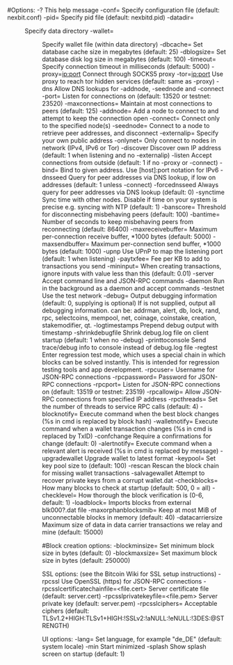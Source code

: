 #Options:
  -?                     This help message
  -conf=<file>           Specify configuration file (default: nexbit.conf)
  -pid=<file>            Specify pid file (default: nexbitd.pid)
  -datadir=<dir>         Specify data directory
  -wallet=<dir>          Specify wallet file (within data directory)
  -dbcache=<n>           Set database cache size in megabytes (default: 25)
  -dblogsize=<n>         Set database disk log size in megabytes (default: 100)
  -timeout=<n>           Specify connection timeout in milliseconds (default: 5000)
  -proxy=<ip:port>       Connect through SOCKS5 proxy
  -tor=<ip:port>         Use proxy to reach tor hidden services (default: same as -proxy)
  -dns                   Allow DNS lookups for -addnode, -seednode and -connect
  -port=<port>           Listen for connections on <port> (default: 13520 or testnet: 23520)
  -maxconnections=<n>    Maintain at most <n> connections to peers (default: 125)
  -addnode=<ip>          Add a node to connect to and attempt to keep the connection open
  -connect=<ip>          Connect only to the specified node(s)
  -seednode=<ip>         Connect to a node to retrieve peer addresses, and disconnect
  -externalip=<ip>       Specify your own public address
  -onlynet=<net>         Only connect to nodes in network <net> (IPv4, IPv6 or Tor)
  -discover              Discover own IP address (default: 1 when listening and no -externalip)
  -listen                Accept connections from outside (default: 1 if no -proxy or -connect)
  -bind=<addr>           Bind to given address. Use [host]:port notation for IPv6
  -dnsseed               Query for peer addresses via DNS lookup, if low on addresses (default: 1 unless -connect)
  -forcednsseed          Always query for peer addresses via DNS lookup (default: 0)
  -synctime              Sync time with other nodes. Disable if time on your system is precise e.g. syncing with NTP (default: 1)
  -banscore=<n>          Threshold for disconnecting misbehaving peers (default: 100)
  -bantime=<n>           Number of seconds to keep misbehaving peers from reconnecting (default: 86400)
  -maxreceivebuffer=<n>  Maximum per-connection receive buffer, <n>*1000 bytes (default: 5000)
  -maxsendbuffer=<n>     Maximum per-connection send buffer, <n>*1000 bytes (default: 1000)
  -upnp                  Use UPnP to map the listening port (default: 1 when listening)
  -paytxfee=<amt>        Fee per KB to add to transactions you send
  -mininput=<amt>        When creating transactions, ignore inputs with value less than this (default: 0.01)
  -server                Accept command line and JSON-RPC commands
  -daemon                Run in the background as a daemon and accept commands
  -testnet               Use the test network
  -debug=<category>      Output debugging information (default: 0, supplying <category> is optional)
                         If <category> is not supplied, output all debugging information.<category> can be: addrman, alert, db, lock, rand, rpc,
                          selectcoins, mempool, net, coinage, coinstake, creation, stakemodifier, qt.
  -logtimestamps         Prepend debug output with timestamp
  -shrinkdebugfile       Shrink debug.log file on client startup (default: 1 when no -debug)
  -printtoconsole        Send trace/debug info to console instead of debug.log file
  -regtest               Enter regression test mode, which uses a special chain in which blocks can be solved instantly. This is intended
                         for regression testing tools and app development.
  -rpcuser=<user>        Username for JSON-RPC connections
  -rpcpassword=<pw>      Password for JSON-RPC connections
  -rpcport=<port>        Listen for JSON-RPC connections on <port> (default: 13519 or testnet: 23519)
  -rpcallowip=<ip>       Allow JSON-RPC connections from specified IP address
  -rpcthreads=<n>        Set the number of threads to service RPC calls (default: 4)
  -blocknotify=<cmd>     Execute command when the best block changes (%s in cmd is replaced by block hash)
  -walletnotify=<cmd>    Execute command when a wallet transaction changes (%s in cmd is replaced by TxID)
  -confchange            Require a confirmations for change (default: 0)
  -alertnotify=<cmd>     Execute command when a relevant alert is received (%s in cmd is replaced by message)
  -upgradewallet         Upgrade wallet to latest format
  -keypool=<n>           Set key pool size to <n> (default: 100)
  -rescan                Rescan the block chain for missing wallet transactions
  -salvagewallet         Attempt to recover private keys from a corrupt wallet.dat
  -checkblocks=<n>       How many blocks to check at startup (default: 500, 0 = all)
  -checklevel=<n>        How thorough the block verification is (0-6, default: 1)
  -loadblock=<file>      Imports blocks from external blk000?.dat file
  -maxorphanblocksmib=<n> Keep at most <n> MiB of unconnectable blocks in memory (default: 40)
  -datacarriersize       Maximum size of data in data carrier transactions we relay and mine (default: 15000)

#Block creation options:
  -blockminsize=<n>      Set minimum block size in bytes (default: 0)
  -blockmaxsize=<n>      Set maximum block size in bytes (default: 250000)

SSL options: (see the Bitcoin Wiki for SSL setup instructions)
  -rpcssl                                  Use OpenSSL (https) for JSON-RPC connections
  -rpcsslcertificatechainfile=<file.cert>  Server certificate file (default: server.cert)
  -rpcsslprivatekeyfile=<file.pem>         Server private key (default: server.pem)
  -rpcsslciphers=<ciphers>                 Acceptable ciphers (default: TLSv1.2+HIGH:TLSv1+HIGH:!SSLv2:!aNULL:!eNULL:!3DES:@STRENGTH)

UI options:
  -lang=<lang>           Set language, for example "de_DE" (default: system locale)
  -min                   Start minimized
  -splash                Show splash screen on startup (default: 1)

